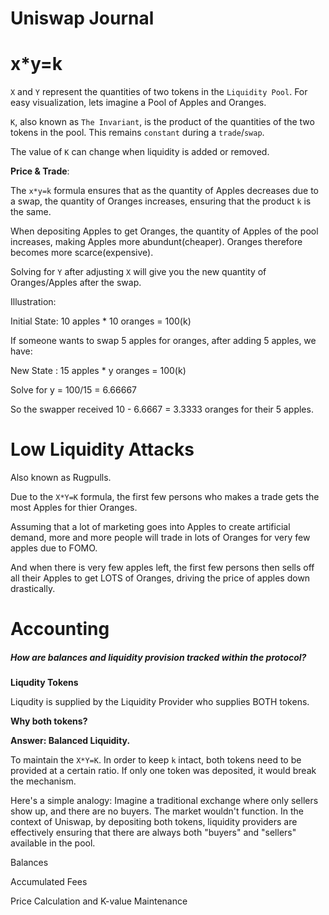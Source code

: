 # Uniswap Journal

# x\*y=k

`X` and `Y` represent the quantities of two tokens in the `Liquidity Pool`. For easy visualization, lets imagine a Pool of Apples and Oranges.

`K`, also known as `The Invariant`, is the product of the quantities of the two tokens in the pool. This remains `constant` during a `trade`/`swap`.

The value of `K` can change when liquidity is added or removed.

**Price & Trade**:

The `x*y=k` formula ensures that as the quantity of Apples decreases due to a swap, the quantity of Oranges increases, ensuring that the product `k` is the same.

When depositing Apples to get Oranges, the quantity of Apples of the pool increases, making Apples more abundunt(cheaper). Oranges therefore becomes more scarce(expensive).

Solving for `Y` after adjusting `X` will give you the new quantity of Oranges/Apples after the swap.

Illustration:

Initial State: 10 apples \* 10 oranges = 100(k)

If someone wants to swap 5 apples for oranges, after adding 5 apples, we have:

New State : 15 apples \* y oranges = 100(k)

Solve for y = 100/15 = 6.66667

So the swapper received 10 - 6.6667 = 3.3333 oranges for their 5 apples.

# Low Liquidity Attacks

Also known as Rugpulls.

Due to the `X*Y=K` formula, the first few persons who makes a trade gets the most Apples for thier Oranges.

Assuming that a lot of marketing goes into Apples to create artificial demand, more and more people will trade in lots of Oranges for very few apples due to FOMO.

And when there is very few apples left, the first few persons then sells off all their Apples to get LOTS of Oranges, driving the price of apples down drastically.

# Accounting

##### How are balances and liquidity provision tracked within the protocol?

**Liqudity Tokens**

Liqudity is supplied by the Liquidity Provider who supplies BOTH tokens.

**Why both tokens?**

**Answer: Balanced Liquidity.**

To maintain the `X*Y=K`. In order to keep `k` intact, both tokens need to be provided at a certain ratio. If only one token was deposited, it would break the mechanism.

Here's a simple analogy: Imagine a traditional exchange where only sellers show up, and there are no buyers. The market wouldn't function. In the context of Uniswap, by depositing both tokens, liquidity providers are effectively ensuring that there are always both "buyers" and "sellers" available in the pool.

Balances

Accumulated Fees

Price Calculation and K-value Maintenance
